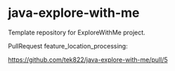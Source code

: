 # java-explore-with-me
Template repository for ExploreWithMe project.

PullRequest feature_location_processing:

https://github.com/tek822/java-explore-with-me/pull/5
